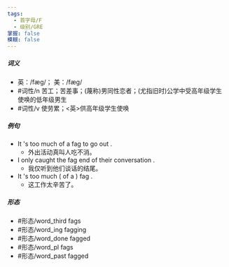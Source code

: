 ```yaml
---
tags:
  - 首字母/F
  - 级别/GRE
掌握: false
模糊: false
---
```

##### 词义
- 英：/fæɡ/； 美：/fæɡ/
- #词性/n  苦工；苦差事；(蔑称)男同性恋者；(尤指旧时)公学中受高年级学生使唤的低年级男生
- #词性/v  使劳累；<英>供高年级学生使唤
##### 例句
- It 's too much of a fag to go out .
	- 外出活动真叫人吃不消。
- I only caught the fag end of their conversation .
	- 我仅听到他们谈话的结尾。
- It 's too much ( of a ) fag .
	- 这工作太辛苦了。
##### 形态
- #形态/word_third fags
- #形态/word_ing fagging
- #形态/word_done fagged
- #形态/word_pl fags
- #形态/word_past fagged
